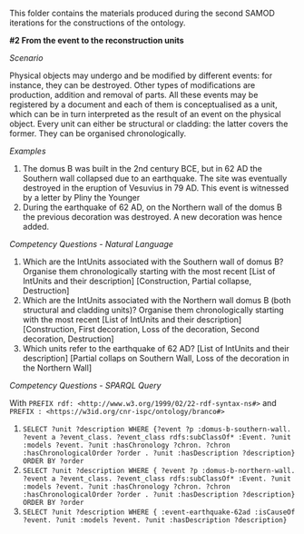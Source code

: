 This folder contains the materials produced during the second SAMOD iterations for the constructions of the ontology.

**#2 From the event to the reconstruction units**

*Scenario*

Physical objects may undergo and be modified by different events: for instance, they can be destroyed. Other types of modifications are production, addition and removal of parts. All these events may be registered by a document and each of them is conceptualised as a unit, which can be in turn interpreted as the result of an event on the physical object. Every unit can either be structural or cladding: the latter covers the former. They can be organised chronologically.

*Examples*

1. The domus B was built in the 2nd century BCE, but in 62 AD the Southern wall collapsed due to an earthquake. The site was eventually destroyed in the eruption of Vesuvius in 79 AD. This event is witnessed by a letter by Pliny the Younger
2. During the earthquake of 62 AD, on the Northern wall of the domus B the previous decoration was destroyed. A new decoration was hence added.


*Competency Questions - Natural Language*

1. Which are the IntUnits associated with the Southern wall of domus B? Organise them chronologically starting with the most recent [List of IntUnits and their description] [Construction, Partial collapse, Destruction]
2. Which are the IntUnits associated with the Northern wall domus B (both structural and cladding units)? Organise them chronologically starting with the most recent [List of IntUnits and their description] [Construction, First decoration, Loss of the decoration, Second decoration, Destruction]
3. Which units refer to the earthquake of 62 AD? [List of IntUnits and their description] [Partial collaps on Southern Wall, Loss of the decoration in the Northern Wall]

*Competency Questions - SPARQL Query*

With `PREFIX rdf: <http://www.w3.org/1999/02/22-rdf-syntax-ns#>` and `PREFIX : <https://w3id.org/cnr-ispc/ontology/branco#>`

1. `SELECT ?unit ?description WHERE {?event ?p :domus-b-southern-wall. ?event a ?event_class. ?event_class rdfs:subClassOf* :Event. ?unit :models ?event. ?unit :hasChronology ?chron. ?chron :hasChronologicalOrder ?order . ?unit :hasDescription ?description} ORDER BY ?order`
2. `SELECT ?unit ?description WHERE { ?event ?p :domus-b-northern-wall. ?event a ?event_class. ?event_class rdfs:subClassOf* :Event. ?unit :models ?event. ?unit :hasChronology ?chron. ?chron :hasChronologicalOrder ?order . ?unit :hasDescription ?description} ORDER BY ?order`
3. `SELECT ?unit ?description WHERE { :event-earthquake-62ad :isCauseOf ?event. ?unit :models ?event. ?unit :hasDescription ?description}`